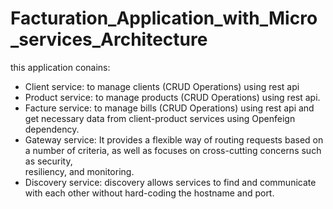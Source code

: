 # Facturation_Application_with_Micro_services_Architecture<br>
this application conains:<br>
<ul>
    <li>Client service: to manage clients (CRUD Operations) using rest api </li>
    <li>Product service: to manage products (CRUD Operations) using rest api.</li>
    <li>Facture service: to manage bills (CRUD Operations) using rest api and get necessary data from client-product services using Openfeign dependency.</li>
    <li>Gateway service:  It provides a flexible way of routing requests based on a number of criteria, as well as focuses on cross-cutting concerns such as security, <br>resiliency, and monitoring.</li>
    <li>Discovery service: discovery allows services to find and communicate with each other without hard-coding the hostname and port.</li>
</ul>
